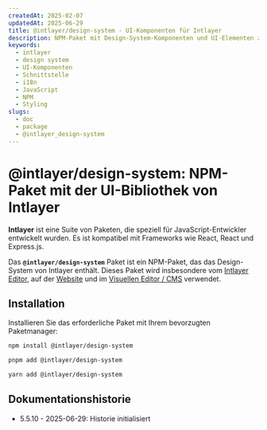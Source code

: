 ```yaml
---
createdAt: 2025-02-07
updatedAt: 2025-06-29
title: @intlayer/design-system - UI-Komponenten für Intlayer
description: NPM-Paket mit Design-System-Komponenten und UI-Elementen zum Erstellen konsistenter Benutzeroberflächen mit Intlayer-Internationalisierung.
keywords:
  - intlayer
  - design system
  - UI-Komponenten
  - Schnittstelle
  - i18n
  - JavaScript
  - NPM
  - Styling
slugs:
  - doc
  - package
  - @intlayer_design-system
---
```


# @intlayer/design-system: NPM-Paket mit der UI-Bibliothek von Intlayer

**Intlayer** ist eine Suite von Paketen, die speziell für JavaScript-Entwickler entwickelt wurden. Es ist kompatibel mit Frameworks wie React, React und Express.js.

Das **`@intlayer/design-system`** Paket ist ein NPM-Paket, das das Design-System von Intlayer enthält. Dieses Paket wird insbesondere vom [Intlayer Editor](https://github.com/aymericzip/intlayer/tree/main/docs/de/packages/intlayer-editor/index.md), auf der [Website](https://intlayer.org) und im [Visuellen Editor / CMS](https://intlayer.org/dashboard) verwendet.

## Installation

Installieren Sie das erforderliche Paket mit Ihrem bevorzugten Paketmanager:

```bash packageManager="npm"
npm install @intlayer/design-system
```

```bash packageManager="pnpm"
pnpm add @intlayer/design-system
```

```bash packageManager="yarn"
yarn add @intlayer/design-system
```

## Dokumentationshistorie

- 5.5.10 - 2025-06-29: Historie initialisiert
